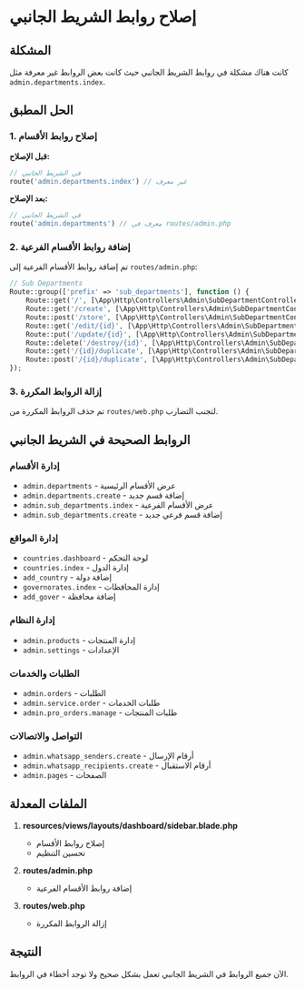 # إصلاح روابط الشريط الجانبي

## المشكلة
كانت هناك مشكلة في روابط الشريط الجانبي حيث كانت بعض الروابط غير معرفة مثل `admin.departments.index`.

## الحل المطبق

### 1. إصلاح روابط الأقسام
**قبل الإصلاح:**
```php
// في الشريط الجانبي
route('admin.departments.index') // غير معرف
```

**بعد الإصلاح:**
```php
// في الشريط الجانبي
route('admin.departments') // معرف في routes/admin.php
```

### 2. إضافة روابط الأقسام الفرعية
تم إضافة روابط الأقسام الفرعية إلى `routes/admin.php`:

```php
// Sub Departments
Route::group(['prefix' => 'sub_departments'], function () {
    Route::get('/', [\App\Http\Controllers\Admin\SubDepartmentController::class, 'index'])->name('admin.sub_departments.index');
    Route::get('/create', [\App\Http\Controllers\Admin\SubDepartmentController::class, 'create'])->name('admin.sub_departments.create');
    Route::post('/store', [\App\Http\Controllers\Admin\SubDepartmentController::class, 'store'])->name('admin.sub_departments.store');
    Route::get('/edit/{id}', [\App\Http\Controllers\Admin\SubDepartmentController::class, 'edit'])->name('admin.sub_departments.edit');
    Route::put('/update/{id}', [\App\Http\Controllers\Admin\SubDepartmentController::class, 'update'])->name('admin.sub_departments.update');
    Route::delete('/destroy/{id}', [\App\Http\Controllers\Admin\SubDepartmentController::class, 'destroy'])->name('admin.sub_departments.destroy');
    Route::get('/{id}/duplicate', [\App\Http\Controllers\Admin\SubDepartmentController::class, 'duplicate'])->name('admin.sub_departments.duplicate');
    Route::post('/{id}/duplicate', [\App\Http\Controllers\Admin\SubDepartmentController::class, 'duplicateStore'])->name('admin.sub_departments.duplicate.store');
});
```

### 3. إزالة الروابط المكررة
تم حذف الروابط المكررة من `routes/web.php` لتجنب التضارب.

## الروابط الصحيحة في الشريط الجانبي

### إدارة الأقسام
- `admin.departments` - عرض الأقسام الرئيسية
- `admin.departments.create` - إضافة قسم جديد
- `admin.sub_departments.index` - عرض الأقسام الفرعية
- `admin.sub_departments.create` - إضافة قسم فرعي جديد

### إدارة المواقع
- `countries.dashboard` - لوحة التحكم
- `countries.index` - إدارة الدول
- `add_country` - إضافة دولة
- `governorates.index` - إدارة المحافظات
- `add_gover` - إضافة محافظة

### إدارة النظام
- `admin.products` - إدارة المنتجات
- `admin.settings` - الإعدادات

### الطلبات والخدمات
- `admin.orders` - الطلبات
- `admin.service.order` - طلبات الخدمات
- `admin.pro_orders.manage` - طلبات المنتجات

### التواصل والاتصالات
- `admin.whatsapp_senders.create` - أرقام الإرسال
- `admin.whatsapp_recipients.create` - أرقام الاستقبال
- `admin.pages` - الصفحات

## الملفات المعدلة

1. **resources/views/layouts/dashboard/sidebar.blade.php**
   - إصلاح روابط الأقسام
   - تحسين التنظيم

2. **routes/admin.php**
   - إضافة روابط الأقسام الفرعية

3. **routes/web.php**
   - إزالة الروابط المكررة

## النتيجة
الآن جميع الروابط في الشريط الجانبي تعمل بشكل صحيح ولا توجد أخطاء في الروابط. 
